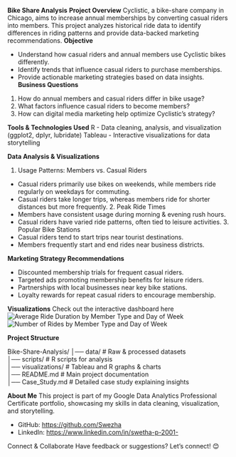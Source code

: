 **Bike Share Analysis**
**Project Overview**
Cyclistic, a bike-share company in Chicago, aims to increase annual memberships by converting casual riders into members. This project analyzes historical ride data to identify differences in riding patterns and provide data-backed marketing recommendations.
**Objective**
- Understand how casual riders and annual members use Cyclistic bikes differently.
- Identify trends that influence casual riders to purchase memberships.
- Provide actionable marketing strategies based on data insights.
**Business Questions**
1. How do annual members and casual riders differ in bike usage?
2. What factors influence casual riders to become members?
3. How can digital media marketing help optimize Cyclistic’s strategy?

**Tools & Technologies Used**
R - Data cleaning, analysis, and visualization (ggplot2, dplyr, lubridate)
Tableau - Interactive visualizations for data storytelling

 **Data Analysis & Visualizations**
1. Usage Patterns: Members vs. Casual Riders
- Casual riders primarily use bikes on weekends, while members ride regularly on weekdays for commuting.
- Casual riders take longer trips, whereas members ride for shorter distances but more frequently.
2️. Peak Ride Times
- Members have consistent usage during morning & evening rush hours.
- Casual riders have varied ride patterns, often tied to leisure activities.
3️. Popular Bike Stations
- Casual riders tend to start trips near tourist destinations.
- Members frequently start and end rides near business districts.

**Marketing Strategy Recommendations**
- Discounted membership trials for frequent casual riders.
- Targeted ads promoting membership benefits for leisure riders.
- Partnerships with local businesses near key bike stations.
- Loyalty rewards for repeat casual riders to encourage membership.

**Visualizations**
Check out the interactive dashboard here
![Average Ride Duration by Member Type and Day of Week](https://github.com/user-attachments/assets/2372a8d1-a37f-4dfb-a6fc-d1dff759dd61)
![Number of Rides by Member Type and Day of Week](https://github.com/user-attachments/assets/0eaa648a-728a-4ba9-adad-0cc10b85cc38)

**Project Structure**

Bike-Share-Analysis/
│── data/              # Raw & processed datasets  
│── scripts/           # R scripts for analysis  
│── visualizations/    # Tableau and R graphs & charts  
│── README.md          # Main project documentation  
│── Case_Study.md      # Detailed case study explaining insights  

**About Me**
This project is part of my Google Data Analytics Professional Certificate portfolio, showcasing my skills in data cleaning, visualization, and storytelling.
- GitHub: https://github.com/Swezha
- LinkedIn: https://www.linkedin.com/in/swetha-p-2001-

Connect & Collaborate
Have feedback or suggestions? Let’s connect! 😊


